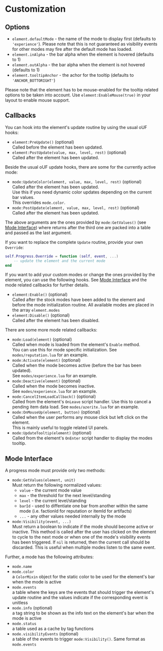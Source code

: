 # Customization

## Options

- `element.defaultMode` - the name of the mode to display first (defaults to
  `'experience'`). Please note that this is not guaranteed as visibility events
  for other modes may fire after the default mode has loaded.
- `element.inAlpha` - the bar alpha when the element is hovered (defaults to 1)
- `element.outAlpha` - the bar alpha when the element is not hovered (defaults to 1)
- `element.tooltipAnchor` - the achor for the tooltip (defaults to
  `'ANCHOR_BOTTORIGHT'`)

Please note that the element has to be mouse-enabled for the tooltip related 
options to be taken into account. Use `element:EnableMouse(true)` in your layout
to enable mouse support.

## Callbacks

You can hook into the element's update routine by using the usual oUF hooks:

- `element:PreUpdate()` (optional)  
  Called before the element has been updated.
- `element:PostUpdate(value, max, level, rest)` (optional)  
  Called after the element has been updated.

Beside the usual oUF update hooks, there are some for the currently active mode:

- `mode:UpdateColor(element, value, max, level, rest)` (optional)  
  Called after the element has been updated.  
  Use this if you need dynamic color updates depending on the current bar values.  
  This overrides `mode.color`.
- `mode:PostUpdate(element, value, max, level, rest)` (optional)  
  Called after the element has been updated.

The above arguments are the ones provided by `mode:GetValues()` 
(see [Mode Interface](#mode-interface)) where returns after the third one are
packed into a table and passed as the last argument.

If you want to replace the complete `Update` routine, provide your own `Override`:

```lua
self.Progress.Override = function (self, event, ...)
	-- update the element and the current mode
end
```

If you want to add your custom modes or change the ones provided by the element,
you can use the following hooks. See [Mode Interface](#mode-interface) and the
mode related callbacks for further details.

- `element:Enable()` (optional)  
  Called after the stock modes have been added to the element and before the
  mode initialization routine. All available modes are placed in the array 
  `element.modes`
- `element:Disable()` (optional)  
  Called after the element has been disabled.

There are some more mode related callbacks:

- `mode:Load(element)` (optional)  
  Called when mode is loaded from the element's `Enable` method.  
  You can use this for mode specific initialization.
  See `modes/reputation.lua` for an example.
- `mode:Activate(element)` (optional)  
  Called when the mode becomes active (before the bar has been updated).  
  See `modes/experience.lua` for an example.
- `mode:Deactive(element)` (optional)  
  Called when the mode becomes inactive.  
  See `modes/experience.lua` for an example.
- `mode:CancelItemLoadCallback()` (optional)  
  Called from the element's `OnLeave` script handler.
  Use this to cancel a pending item data load.
  See `modes/azerite.lua` for an example.
- `mode:OnMouseUp(element, button)` (optional)  
  Called when the user performs any mouse click but left click on the element.  
  This is mainly useful to toggle related UI panels.
- `mode:UpdateTooltip(element)` (optional)  
  Called from the element's `OnEnter` script handler to display the modes tooltip.

## Mode Interface

A progress mode must provide only two methods:

- `mode:GetValues(element, unit)`  
  Must return the following normalized values:
  - `value` - the current mode value
  - `max` - the threshold for the next level/standing
  - `level` - the current level/standing
  - `barId` - used to diffentiate one bar from another within the same mode
    (i.e. factionId for reputation or itemId for artifacts)
  - `...` - any other values needed internally by the mode
- `mode:Visibility(event, ...)`  
  Must return a boolean to indicate if the mode should become active or inactive.
  This method is called after the user has clicked on the element to cycle to the
  next mode or when one of the mode's visibility events has been triggered. If
  `nil` is returned, then the current call should be discarded. This is useful
  when multiple modes listen to the same event.

Further, a mode has the following attributes:

- `mode.name`
- `mode.color`  
  a `ColorMixin` object for the static color to be used for the element's bar
  when the mode is active
- `mode.events`  
  a table where the keys are the events that should trigger the element's update
  routine and the values indicate if the corresponding event is unitless
- `mode.info` (optional)  
  a tag string to be shown as the info text on the element's bar when the mode
  is active
- `mode.status`  
  a table used as a cache by tag functions
- `mode.visibilityEvents` (optional)  
  a table of the events to trigger `mode:Visibility()`. Same format as `mode.events`
